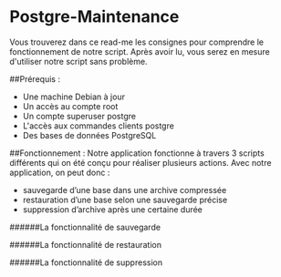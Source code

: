 # Postgre-Maintenance

Vous trouverez dans ce read-me les consignes pour comprendre le fonctionnement de notre script. Après avoir lu, vous serez en mesure d'utiliser notre script sans problème.

##Prérequis :
- Une machine Debian à jour
- Un accès au compte root
- Un compte superuser postgre
- L'accès aux commandes clients postgre
- Des bases de données PostgreSQL

##Fonctionnement :
Notre application fonctionne à travers 3 scripts différents qui on été conçu pour réaliser plusieurs actions.
Avec notre application, on peut donc :
- sauvegarde d’une base dans une archive compressée
- restauration d’une base selon une sauvegarde précise
- suppression d’archive après une certaine durée


######La fonctionnalité de sauvegarde

######La fonctionnalité de restauration

######La fonctionnalité de suppression
